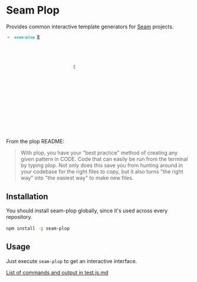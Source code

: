 # Seam Plop

Provides common interactive template generators for [Seam](https://github.com/seamapi) projects.

![](./gif-example/seam-plop-usage-example.gif)

From the plop README:

> With plop, you have your "best practice" method of creating any given pattern in CODE. Code that can easily be run from the terminal by typing plop. Not only does this save you from hunting around in your codebase for the right files to copy, but it also turns "the right way" into "the easiest way" to make new files.

## Installation

You should install seam-plop globally, since it's used across every repository.

```sh
npm install -g seam-plop
```

## Usage

Just execute `seam-plop` to get an interactive interface.

[List of commands and output in test.js.md](./test.js.md)
